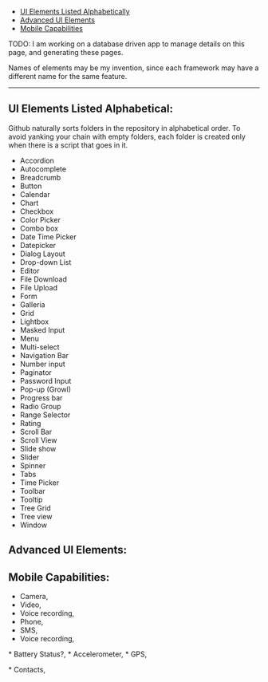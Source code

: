 * <a href="#Alphabetically"> UI Elements Listed Alphabetically</a>
* <a href="#AdvancedUIFeatures"> Advanced UI Elements</a>
* <a href="#MobileCapabilities"> Mobile Capabilities</a>

TODO: I am working on a database driven app to manage details on this page, and generating these pages.

Names of elements may be my invention, since each framework may have a different name for the same feature.

<hr />

## <a name="Alphabetically"></a> UI Elements Listed Alphabetical:

Github naturally sorts folders in the repository in alphabetical order.
To avoid yanking your chain with empty folders, each folder is created only when there is a script that goes in it.

*	Accordion
*	Autocomplete
*	Breadcrumb
*	Button
*	Calendar
*	Chart
*	Checkbox
*	Color Picker
*	Combo box
*	Date Time Picker
*	Datepicker
*	Dialog Layout
*	Drop-down List
*	Editor
*	File Download
*	File Upload
*	Form
*	Galleria
*	Grid
*	Lightbox
*	Masked Input
*	Menu
*	Multi-select
*	Navigation Bar
*	Number input
*	Paginator
*	Password Input
*	Pop-up (Growl)
*	Progress bar
*	Radio Group
*	Range Selector
*	Rating
*	Scroll Bar
*	Scroll View
*	Slide show
*	Slider
*	Spinner
*	Tabs
*	Time Picker
*	Toolbar
*	Tooltip
*	Tree Grid
*	Tree view
*	Window

## <a name="AdvancedUIFeatures"></a> Advanced UI Elements:
 
 
## <a name="MobileCapabilities"></a> Mobile Capabilities:
 
 * Camera, 
 * Video, 
 * Voice recording,
 * Phone,
 * SMS, 
 * Voice recording,
<p> 
 * Battery Status?,
 * Accelerometer,
 * GPS,
 <p>
 * Contacts,
 
